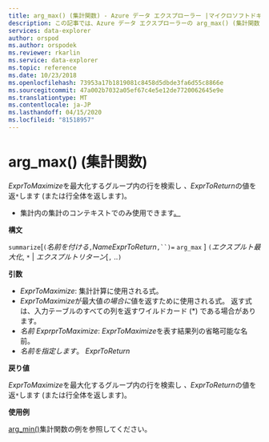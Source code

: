 ```yaml
---
title: arg_max() (集計関数) - Azure データ エクスプローラー |マイクロソフトドキュメント
description: この記事では、Azure データ エクスプローラーの arg_max() (集計関数) について説明します。
services: data-explorer
author: orspod
ms.author: orspodek
ms.reviewer: rkarlin
ms.service: data-explorer
ms.topic: reference
ms.date: 10/23/2018
ms.openlocfilehash: 73953a17b1819081c8458d5dbde3fa6d55c8866e
ms.sourcegitcommit: 47a002b7032a05ef67c4e5e12de7720062645e9e
ms.translationtype: MT
ms.contentlocale: ja-JP
ms.lasthandoff: 04/15/2020
ms.locfileid: "81518957"
---
```

# <a name="arg_max-aggregation-function"></a>arg_max() (集計関数)

*ExprToMaximize*を最大化するグループ内の行を検索し *、ExprToReturn*の値を返`*`します (または行全体を返します)。

* 集計内の集計のコンテキストでのみ使用できます[。](summarizeoperator.md)

**構文**

`summarize`[`(`*名前を付ける*`,`*NameExprToReturn*`,``)=` `arg_max` ] `(`*エクスプルト最大化*, `*`  | *エクスプルトリターン*[`,` ..`)`

**引数**

* *ExprToMaximize*: 集計計算に使用される式。 
* *ExprToMaximize*が最大値*の場合に*値を返すために使用される式。 返す式は、入力テーブルのすべての列を返すワイルドカード (*) である場合があります。
* *名前 ExprprToMaximize*: *ExprToMaximize*を表す結果列の省略可能な名前。
* *名前を指定します*。 *ExprToReturn*

**戻り値**

*ExprToMaximize*を最大化するグループ内の行を検索し *、ExprToReturn*の値を返`*`します (または行全体を返します)。

**使用例**

[arg_min()](arg-min-aggfunction.md)集計関数の例を参照してください。